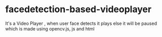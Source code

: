 # facedetection-based-videoplayer 
It's a Video Player , when user face detects it plays else it will be paused which is made using opencv.js, js  and html
